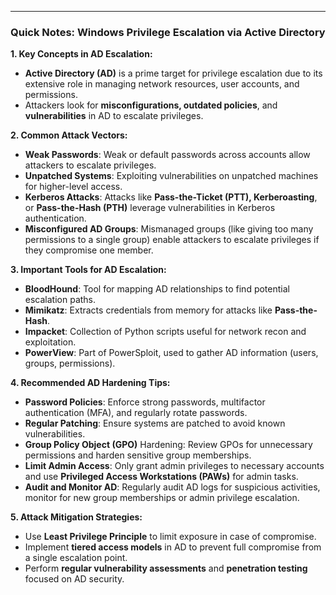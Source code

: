 
---

### Quick Notes: Windows Privilege Escalation via Active Directory

**1. Key Concepts in AD Escalation:**
- **Active Directory (AD)** is a prime target for privilege escalation due to its extensive role in managing network resources, user accounts, and permissions.
- Attackers look for **misconfigurations, outdated policies**, and **vulnerabilities** in AD to escalate privileges.

**2. Common Attack Vectors:**
- **Weak Passwords**: Weak or default passwords across accounts allow attackers to escalate privileges.
- **Unpatched Systems**: Exploiting vulnerabilities on unpatched machines for higher-level access.
- **Kerberos Attacks**: Attacks like **Pass-the-Ticket (PTT), Kerberoasting**, or **Pass-the-Hash (PTH)** leverage vulnerabilities in Kerberos authentication.
- **Misconfigured AD Groups**: Mismanaged groups (like giving too many permissions to a single group) enable attackers to escalate privileges if they compromise one member.

**3. Important Tools for AD Escalation:**
- **BloodHound**: Tool for mapping AD relationships to find potential escalation paths.
- **Mimikatz**: Extracts credentials from memory for attacks like **Pass-the-Hash**.
- **Impacket**: Collection of Python scripts useful for network recon and exploitation.
- **PowerView**: Part of PowerSploit, used to gather AD information (users, groups, permissions).

**4. Recommended AD Hardening Tips:**
- **Password Policies**: Enforce strong passwords, multifactor authentication (MFA), and regularly rotate passwords.
- **Regular Patching**: Ensure systems are patched to avoid known vulnerabilities.
- **Group Policy Object (GPO)** Hardening: Review GPOs for unnecessary permissions and harden sensitive group memberships.
- **Limit Admin Access**: Only grant admin privileges to necessary accounts and use **Privileged Access Workstations (PAWs)** for admin tasks.
- **Audit and Monitor AD**: Regularly audit AD logs for suspicious activities, monitor for new group memberships or admin privilege escalation.

**5. Attack Mitigation Strategies:**
- Use **Least Privilege Principle** to limit exposure in case of compromise.
- Implement **tiered access models** in AD to prevent full compromise from a single escalation point.
- Perform **regular vulnerability assessments** and **penetration testing** focused on AD security.

